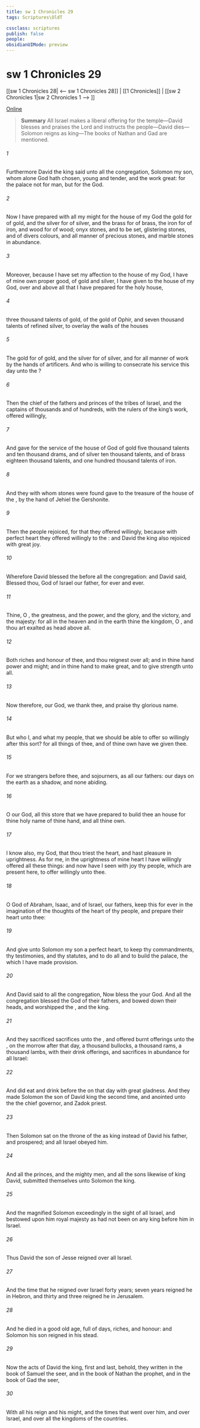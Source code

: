 ```yaml
---
title: sw 1 Chronicles 29
tags: Scriptures\OldT

cssclass: scriptures
publish: false
people:
obsidianUIMode: preview
---
```


# sw 1 Chronicles 29
[[sw 1 Chronicles 28| <-- sw 1 Chronicles 28]] | [[1 Chronicles]] | [[sw 2 Chronicles 1|sw 2 Chronicles 1 --> ]]

[Online](https://churchofjesuschrist.org/study/scriptures/ot/1-chr/29?lang=eng)

> __Summary__
All Israel makes a liberal offering for the temple—David blesses and praises the Lord and instructs the people—David dies—Solomon reigns as king—The books of Nathan and Gad are mentioned.

###### 1 
Furthermore David the king said unto all the congregation, Solomon my son, whom alone God hath chosen,  young and tender, and the work  great: for the palace  not for man, but for the  God.

###### 2 
Now I have prepared with all my might for the house of my God the gold for  of gold, and the silver for  of silver, and the brass for  of brass, the iron for  of iron, and wood for  of wood; onyx stones, and  to be set, glistering stones, and of divers colours, and all manner of precious stones, and marble stones in abundance.

###### 3 
Moreover, because I have set my affection to the house of my God, I have of mine own proper good, of gold and silver,  I have given to the house of my God, over and above all that I have prepared for the holy house,

###### 4 
 three thousand talents of gold, of the gold of Ophir, and seven thousand talents of refined silver, to overlay the walls of the houses 

###### 5 
The gold for  of gold, and the silver for  of silver, and for all manner of work  by the hands of artificers. And who  is willing to consecrate his service this day unto the ?

###### 6 
Then the chief of the fathers and princes of the tribes of Israel, and the captains of thousands and of hundreds, with the rulers of the king’s work, offered willingly,

###### 7 
And gave for the service of the house of God of gold five thousand talents and ten thousand drams, and of silver ten thousand talents, and of brass eighteen thousand talents, and one hundred thousand talents of iron.

###### 8 
And they with whom  stones were found gave  to the treasure of the house of the , by the hand of Jehiel the Gershonite.

###### 9 
Then the people rejoiced, for that they offered willingly, because with perfect heart they offered willingly to the : and David the king also rejoiced with great joy.

###### 10 
Wherefore David blessed the  before all the congregation: and David said, Blessed  thou,  God of Israel our father, for ever and ever.

###### 11 
Thine, O ,  the greatness, and the power, and the glory, and the victory, and the majesty: for all  in the heaven and in the earth  thine  the kingdom, O , and thou art exalted as head above all.

###### 12 
Both riches and honour  of thee, and thou reignest over all; and in thine hand  power and might; and in thine hand  to make great, and to give strength unto all.

###### 13 
Now therefore, our God, we thank thee, and praise thy glorious name.

###### 14 
But who  I, and what  my people, that we should be able to offer so willingly after this sort? for all things  of thee, and of thine own have we given thee.

###### 15 
For we  strangers before thee, and sojourners, as  all our fathers: our days on the earth  as a shadow, and  none abiding.

###### 16 
O  our God, all this store that we have prepared to build thee an house for thine holy name  of thine hand, and  all thine own.

###### 17 
I know also, my God, that thou triest the heart, and hast pleasure in uprightness. As for me, in the uprightness of mine heart I have willingly offered all these things: and now have I seen with joy thy people, which are present here, to offer willingly unto thee.

###### 18 
O  God of Abraham, Isaac, and of Israel, our fathers, keep this for ever in the imagination of the thoughts of the heart of thy people, and prepare their heart unto thee:

###### 19 
And give unto Solomon my son a perfect heart, to keep thy commandments, thy testimonies, and thy statutes, and to do all  and to build the palace,  the which I have made provision.

###### 20 
And David said to all the congregation, Now bless the  your God. And all the congregation blessed the  God of their fathers, and bowed down their heads, and worshipped the , and the king.

###### 21 
And they sacrificed sacrifices unto the , and offered burnt offerings unto the , on the morrow after that day,  a thousand bullocks, a thousand rams,  a thousand lambs, with their drink offerings, and sacrifices in abundance for all Israel:

###### 22 
And did eat and drink before the  on that day with great gladness. And they made Solomon the son of David king the second time, and anointed  unto the   the chief governor, and Zadok  priest.

###### 23 
Then Solomon sat on the throne of the  as king instead of David his father, and prospered; and all Israel obeyed him.

###### 24 
And all the princes, and the mighty men, and all the sons likewise of king David, submitted themselves unto Solomon the king.

###### 25 
And the  magnified Solomon exceedingly in the sight of all Israel, and bestowed upon him  royal majesty as had not been on any king before him in Israel.

###### 26 
Thus David the son of Jesse reigned over all Israel.

###### 27 
And the time that he reigned over Israel  forty years; seven years reigned he in Hebron, and thirty and three  reigned he in Jerusalem.

###### 28 
And he died in a good old age, full of days, riches, and honour: and Solomon his son reigned in his stead.

###### 29 
Now the acts of David the king, first and last, behold, they  written in the book of Samuel the seer, and in the book of Nathan the prophet, and in the book of Gad the seer,

###### 30 
With all his reign and his might, and the times that went over him, and over Israel, and over all the kingdoms of the countries.

